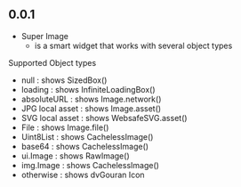 ## 0.0.1

* Super Image
  * is a smart widget that works with several object types

Supported Object types
* null : shows SizedBox()
* loading : shows InfiniteLoadingBox()
* absoluteURL : shows Image.network()
* JPG local asset : shows Image.asset()
* SVG local asset : shows WebsafeSVG.asset()
* File : shows Image.file()
* Uint8List : shows CachelessImage()
* base64 : shows CachelessImage()
* ui.Image : shows RawImage()
* img.Image : shows CachelessImage()
* otherwise : shows dvGouran Icon
